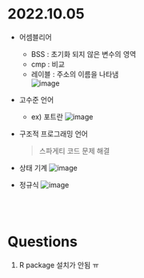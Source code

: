 # **2022.10.05**
- 어셈블리어
    - BSS : 초기화 되지 않은 변수의 영역
    - cmp : 비교
    - 레이블 : 주소의 이름을 나타냄<br>
    ![image](https://user-images.githubusercontent.com/101881031/194015450-79dbad72-0eca-4760-882b-d8cc75427bcb.png)

- 고수준 언어
    - ex) 포트란
    ![image](https://user-images.githubusercontent.com/101881031/194015595-0d3137f3-825d-4bd6-882c-b34e30a91419.png)
- 구조적 프로그래밍 언어
    > 스파게티 코드 문제 해결
- 상태 기계
    ![image](https://user-images.githubusercontent.com/101881031/194015866-da78e40a-19f2-45bb-8b95-d6582aa6d7af.png)
- 정규식
    ![image](https://user-images.githubusercontent.com/101881031/194016100-d5ae0d9c-f518-4b5f-9a44-88a6040474de.png)


<br>
<br>

# Questions
1. R package 설치가 안됨 ㅠ
